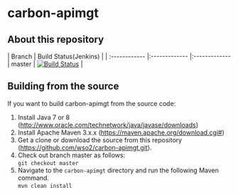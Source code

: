 # carbon-apimgt

## About this repository

|  Branch | Build Status(Jenkins) |
| :------------ |:------------- |:-------------
| master      | [![Build Status](https://wso2.org/jenkins/job/platform-builds/job/carbon-apimgt_9.2.x/badge/icon)](hhttps://wso2.org/jenkins/job/platform-builds/job/carbon-apimgt_9.2.x/) |

## Building from the source

If you want to build carbon-apimgt from the source code:

1. Install Java 7 or 8 (http://www.oracle.com/technetwork/java/javase/downloads)
1. Install Apache Maven 3.x.x (https://maven.apache.org/download.cgi#)
1. Get a clone or download the source from this repository (https://github.com/wso2/carbon-apimgt.git).
1. Check out branch master as follows:\
``git checkout master``
1. Navigate to the ``carbon-apimgt`` directory and run the following Maven command.\
 ``mvn clean install``
